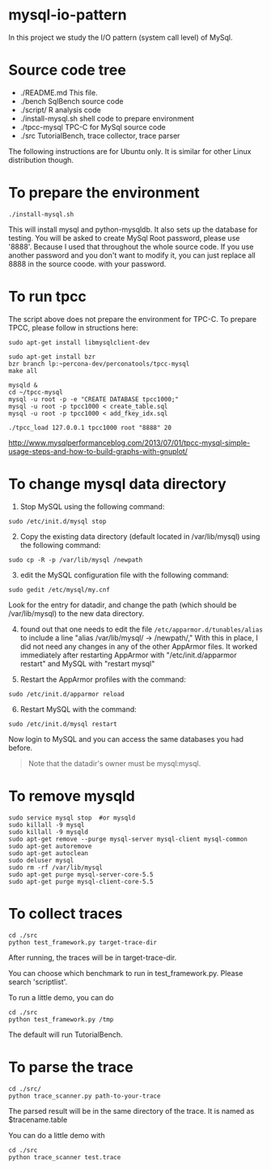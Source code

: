 mysql-io-pattern
================

In this project we study the I/O pattern (system call level) of MySql. 

Source code tree
================


- ./README.md           This file.
- ./bench               SqlBench source code
- ./script/             R analysis code
- ./install-mysql.sh    shell code to prepare environment
- ./tpcc-mysql          TPC-C for MySql source code
- ./src                 TutorialBench, trace collector, trace parser



The following instructions are for Ubuntu only. It is similar for other
Linux distribution though. 

To prepare the environment
=================
`./install-mysql.sh`

This will install mysql and python-mysqldb. It also sets up the database
for testing. 
You will be asked to create MySql Root password, please use '8888'.
Because I used that throughout the whole source code.
If you use another password and  you don't want to modify it, you can 
just replace all 8888 in the source coode. with your password.

To run tpcc
=================
The script above does not prepare the environment for TPC-C. 
To prepare TPCC, please follow in structions here:
```
sudo apt-get install libmysqlclient-dev

sudo apt-get install bzr
bzr branch lp:~percona-dev/perconatools/tpcc-mysql
make all

mysqld &
cd ~/tpcc-mysql
mysql -u root -p -e "CREATE DATABASE tpcc1000;"
mysql -u root -p tpcc1000 < create_table.sql
mysql -u root -p tpcc1000 < add_fkey_idx.sql

./tpcc_load 127.0.0.1 tpcc1000 root "8888" 20
```
http://www.mysqlperformanceblog.com/2013/07/01/tpcc-mysql-simple-usage-steps-and-how-to-build-graphs-with-gnuplot/

To change mysql data directory
=================
1. Stop MySQL using the following command:
  ```
  sudo /etc/init.d/mysql stop
  ```

2. Copy the existing data directory (default located in /var/lib/mysql) using the following command:
  ```
  sudo cp -R -p /var/lib/mysql /newpath
  ```

3. edit the MySQL configuration file with the following command:
  ```
  sudo gedit /etc/mysql/my.cnf
  ```
  Look for the entry for datadir, and change the path (which should be /var/lib/mysql) to the new data directory.

4. found out that one needs to edit the file `/etc/apparmor.d/tunables/alias` to include a line "alias /var/lib/mysql/ -> /newpath/," With this in place, I did not need any changes in any of the other AppArmor files. It worked immediately after restarting AppArmor with "/etc/init.d/apparmor restart" and MySQL with "restart mysql"

5. Restart the AppArmor profiles with the command:
  ```
  sudo /etc/init.d/apparmor reload
  ```
6. Restart MySQL with the command:
  ```
  sudo /etc/init.d/mysql restart
  ```
  Now login to MySQL and you can access the same databases you had before.
  
> Note that the datadir's owner must be mysql:mysql.

To remove mysqld
==============================
```
sudo service mysql stop  #or mysqld
sudo killall -9 mysql
sudo killall -9 mysqld
sudo apt-get remove --purge mysql-server mysql-client mysql-common
sudo apt-get autoremove
sudo apt-get autoclean
sudo deluser mysql
sudo rm -rf /var/lib/mysql
sudo apt-get purge mysql-server-core-5.5
sudo apt-get purge mysql-client-core-5.5
```


To collect traces
=================
```
cd ./src
python test_framework.py target-trace-dir
```
After running, the traces will be in target-trace-dir.

You can choose which benchmark to run in test_framework.py.
Please search 'scriptlist'.

To run a little demo, you can do
```
cd ./src
python test_framework.py /tmp
```

The default will run TutorialBench. 

To parse the trace
=================
```
cd ./src/
python trace_scanner.py path-to-your-trace
```

The parsed result will be in the same directory of the trace.
It is named as $tracename.table

You can do a little demo with
```
cd ./src
python trace_scanner test.trace
```
